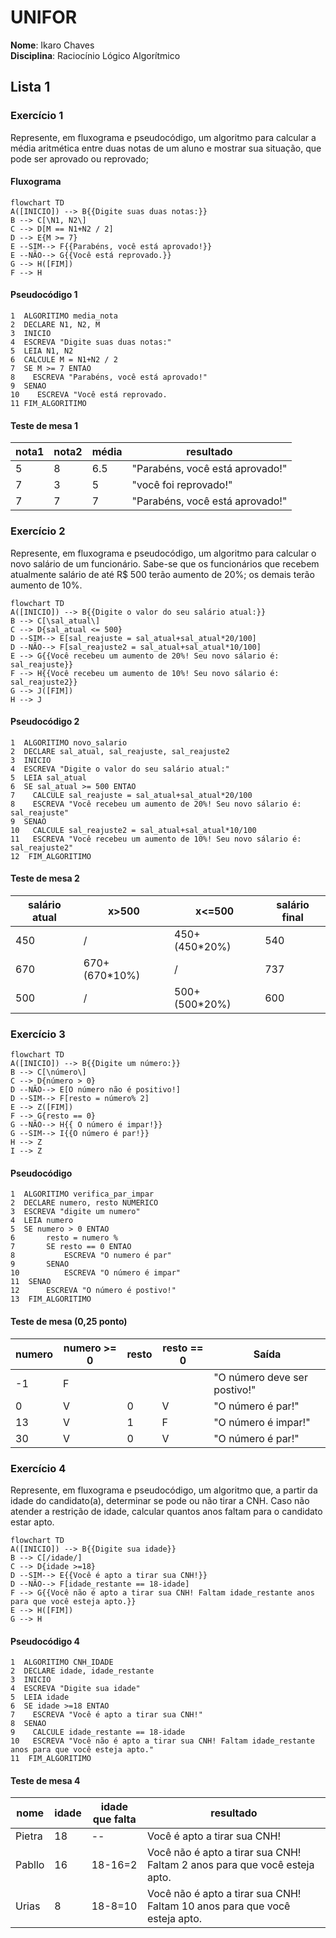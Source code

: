 # UNIFOR
**Nome**: Ikaro Chaves <br>
**Disciplina**: Raciocínio Lógico Algorítmico

## Lista 1 
### Exercício 1
Represente, em fluxograma e pseudocódigo, um algoritmo para calcular a média aritmética entre duas notas de um aluno e mostrar sua situação, que pode ser aprovado ou reprovado;
#### Fluxograma

```mermaid
flowchart TD
A([INICIO]) --> B{{Digite suas duas notas:}}
B --> C[\N1, N2\]
C --> D[M == N1+N2 / 2]
D --> E{M >= 7}
E --SIM--> F{{Parabéns, você está aprovado!}}
E --NÃO--> G{{Você está reprovado.}}
G --> H([FIM])
F --> H

```
#### Pseudocódigo 1
```
1  ALGORITIMO media_nota
2  DECLARE N1, N2, M
3  INICIO
4  ESCREVA "Digite suas duas notas:"
5  LEIA N1, N2
6  CALCULE M = N1+N2 / 2
7  SE M >= 7 ENTAO
8    ESCREVA "Parabéns, você está aprovado!"
9  SENAO
10    ESCREVA "Você está reprovado.
11 FIM_ALGORITIMO

```
#### Teste de mesa 1
|nota1|nota2|média|resultado|
|--|--|--|--|
|5|8|6.5|"Parabéns, você está aprovado!"|
|7|3|5|"você foi reprovado!"|
|7|7|7|"Parabéns, você está aprovado!"|

### Exercício 2
Represente, em fluxograma e pseudocódigo, um algoritmo para calcular o novo salário de um funcionário. Sabe-se que os funcionários que recebem atualmente salário de até R$ 500 terão aumento de 20%; os demais terão aumento de 10%.

```mermaid
flowchart TD
A([INICIO]) --> B{{Digite o valor do seu salário atual:}}
B --> C[\sal_atual\]
C --> D{sal_atual <= 500}
D --SIM--> E[sal_reajuste = sal_atual+sal_atual*20/100]
D --NÃO--> F[sal_reajuste2 = sal_atual+sal_atual*10/100]
E --> G{{Você recebeu um aumento de 20%! Seu novo sálario é: sal_reajuste}}
F --> H{{Você recebeu um aumento de 10%! Seu novo sálario é: sal_reajuste2}}
G --> J([FIM])
H --> J

```
#### Pseudocódigo 2

```
1  ALGORITIMO novo_salario
2  DECLARE sal_atual, sal_reajuste, sal_reajuste2
3  INICIO
4  ESCREVA "Digite o valor do seu salário atual:"
5  LEIA sal_atual
6  SE sal_atual >= 500 ENTAO
7	 CALCULE sal_reajuste = sal_atual+sal_atual*20/100
8	 ESCREVA "Você recebeu um aumento de 20%! Seu novo sálario é: sal_reajuste"
9  SENAO
10	 CALCULE sal_reajuste2 = sal_atual+sal_atual*10/100
11	 ESCREVA "Você recebeu um aumento de 10%! Seu novo sálario é: sal_reajuste2"
12  FIM_ALGORITIMO

```
#### Teste de mesa 2
|salário atual|x>500|x<=500|salário final|
|--|--|--|--|
|450|/|450+(450*20%)|540|
|670|670+(670*10%)|/|737|
|500|/|500+(500*20%)|600|


### Exercício 3
```mermaid
flowchart TD
A([INICIO]) --> B{{Digite um número:}}
B --> C[\número\]
C --> D{número > 0}
D --NÃO--> E[O número não é positivo!]
D --SIM--> F[resto = número% 2]
E --> Z([FIM])
F --> G{resto == 0}
G --NÃO--> H{{ O número é impar!}}
G --SIM--> I{{O número é par!}}
H --> Z
I --> Z

```

#### Pseudocódigo
```
1  ALGORITIMO verifica_par_impar
2  DECLARE numero, resto NUMERICO
3  ESCREVA "digite um numero"
4  LEIA numero
5  SE numero > 0 ENTAO
6		resto = numero % 
7		SE resto == 0 ENTAO
8			ESCREVA "O numero é par"
9		SENAO
10			ESCREVA "O número é impar"
11  SENAO
12		ESCREVA "O número é postivo!"
13  FIM_ALGORITIMO

```
#### Teste de mesa (0,25 ponto)
| numero | numero >= 0 | resto | resto == 0 | Saída |
| -- | -- | -- | -- | -- | 
| -1 | F |   |   | "O número deve ser postivo!" |
| 0  | V | 0 | V | "O número é par!" |
| 13 | V | 1 | F | "O número é impar!" |
| 30 | V | 0 | V | "O número é par!" |

### Exercício 4
Represente, em fluxograma e pseudocódigo, um algoritmo que, a partir da idade do candidato(a), determinar se pode ou não tirar a CNH. Caso não atender a restrição de idade, calcular quantos anos faltam para o candidato estar apto.

```mermaid
flowchart TD
A([INICIO]) --> B{{Digite sua idade}}
B --> C[/idade/]
C --> D{idade >=18}
D --SIM--> E{{Você é apto a tirar sua CNH!}}
D --NÃO--> F[idade_restante == 18-idade]
F --> G{{Você não é apto a tirar sua CNH! Faltam idade_restante anos para que você esteja apto.}}
E --> H([FIM])
G --> H

```
#### Pseudocódigo 4

```
1  ALGORITIMO CNH_IDADE
2  DECLARE idade, idade_restante
3  INICIO
4  ESCREVA "Digite sua idade"
5  LEIA idade
6  SE idade >=18 ENTAO
7	 ESCREVA "Você é apto a tirar sua CNH!"
8  SENAO
9	 CALCULE idade_restante == 18-idade
10	 ESCREVA "Você não é apto a tirar sua CNH! Faltam idade_restante anos para que você esteja apto."
11  FIM_ALGORITIMO
```
#### Teste de mesa 4
|nome  |idade|idade que falta|resultado|
|--    |--   |--             |--       |
|Pietra|18   |--             |Você é apto a tirar sua CNH!|
|Pabllo |16   |18-16=2        |Você não é apto a tirar sua CNH! Faltam 2 anos para que você esteja apto.|
|Urias |8    |18-8=10        |Você não é apto a tirar sua CNH! Faltam 10 anos para que você esteja apto.|
